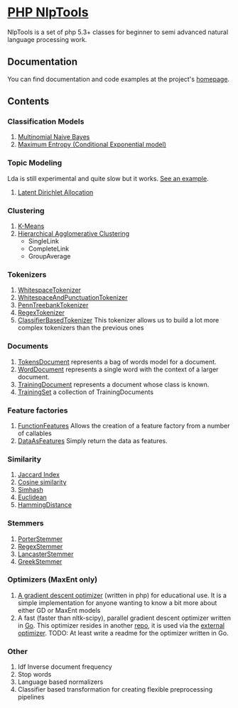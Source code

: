 [PHP NlpTools](http://php-nlp-tools.com/)
=============

NlpTools is a set of php 5.3+ classes for beginner to
semi advanced natural language processing work.

Documentation
-------------

You can find documentation and code examples at the project's [homepage](http://php-nlp-tools.com/documentation/).

Contents
---------

### Classification Models ###

1. [Multinomial Naive Bayes](http://php-nlp-tools.com/documentation/bayesian-model.html)
2. [Maximum Entropy (Conditional Exponential model)](http://php-nlp-tools.com/documentation/maximum-entropy-model.html)

### Topic Modeling ###

Lda is still experimental and quite slow but it works. [See an example](http://php-nlp-tools.com/posts/introducing-latent-dirichlet-allocation.html).

1. [Latent Dirichlet Allocation](http://php-nlp-tools.com/documentation/api/#NlpTools/Models/Lda)

### Clustering ###

1. [K-Means](http://php-nlp-tools.com/documentation/clustering.html)
2. [Hierarchical Agglomerative Clustering](http://php-nlp-tools.com/documentation/clustering.html)
   * SingleLink
   * CompleteLink
   * GroupAverage

### Tokenizers ###

1. [WhitespaceTokenizer](http://php-nlp-tools.com/documentation/api/#NlpTools/Tokenizers/WhitespaceTokenizer)
2. [WhitespaceAndPunctuationTokenizer](http://php-nlp-tools.com/documentation/api/#NlpTools/Tokenizers/WhitespaceAndPunctuationTokenizer)
3. [PennTreebankTokenizer](http://php-nlp-tools.com/documentation/api/#NlpTools/Tokenizers/PennTreebankTokenizer)
4. [RegexTokenizer](http://php-nlp-tools.com/documentation/api/#NlpTools\Tokenizers\RegexTokenizer)
5. [ClassifierBasedTokenizer](http://php-nlp-tools.com/documentation/api/#NlpTools/Tokenizers/ClassifierBasedTokenizer)
   This tokenizer allows us to build a lot more complex tokenizers
   than the previous ones

### Documents ###

1. [TokensDocument](http://php-nlp-tools.com/documentation/api/#NlpTools/Documents/TokensDocument)
   represents a bag of words model for a document.
2. [WordDocument](http://php-nlp-tools.com/documentation/api/#NlpTools/Documents/WordDocument)
   represents a single word with the context of a larger document.
3. [TrainingDocument](http://php-nlp-tools.com/documentation/api/#NlpTools/Documents/TrainingDocument)
   represents a document whose class is known.
4. [TrainingSet](http://php-nlp-tools.com/documentation/api/#NlpTools/Documents/TrainingSet)
   a collection of TrainingDocuments

### Feature factories ###

1. [FunctionFeatures](http://php-nlp-tools.com/documentation/api/#NlpTools/FeatureFactories/FunctionFeatures)
   Allows the creation of a feature factory from a number of callables
2. [DataAsFeatures](http://php-nlp-tools.com/documentation/api/#NlpTools/FeatureFactories/DataAsFeatures)
   Simply return the data as features.

### Similarity ###

1. [Jaccard Index](http://php-nlp-tools.com/documentation/api/#NlpTools/Similarity/JaccardIndex)
2. [Cosine similarity](http://php-nlp-tools.com/documentation/api/#NlpTools/Similarity/CosineSimilarity)
3. [Simhash](http://php-nlp-tools.com/documentation/api/#NlpTools/Similarity/Simhash)
4. [Euclidean](http://php-nlp-tools.com/documentation/api/#NlpTools/Similarity/Euclidean)
5. [HammingDistance](http://php-nlp-tools.com/documentation/api/#NlpTools/Similarity/HammingDistance)

### Stemmers ###

1. [PorterStemmer](http://php-nlp-tools.com/documentation/api/#NlpTools/Stemmers/PorterStemmer)
2. [RegexStemmer](http://php-nlp-tools.com/documentation/api/#NlpTools/Stemmers/RegexStemmer)
3. [LancasterStemmer](http://php-nlp-tools.com/documentation/api/#NlpTools/Stemmers/LancasterStemmer)
4. [GreekStemmer](http://php-nlp-tools.com/documentation/api/#NlpTools/Stemmers/GreekStemmer)

### Optimizers (MaxEnt only) ###

1. [A gradient descent optimizer](http://php-nlp-tools.com/documentation/api/#NlpTools/Optimizers/MaxentGradientDescent)
   (written in php) for educational use.
   It is a simple implementation for anyone wanting to know a bit
   more about either GD or MaxEnt models
2. A fast (faster than nltk-scipy), parallel gradient descent
   optimizer written in [Go](http://golang.org/). This optimizer
   resides in another [repo](https://github.com/angeloskath/nlp-maxent-optimizer),
   it is used via the [external optimizer](http://php-nlp-tools.com/documentation/api/#NlpTools/Optimizers/ExternalMaxentOptimizer).
   TODO: At least write a readme for the optimizer written in Go.

### Other ###

1. Idf Inverse document frequency
2. Stop words
3. Language based normalizers
4. Classifier based transformation for creating flexible preprocessing pipelines
